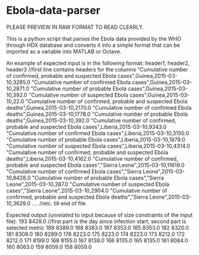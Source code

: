 
# Ebola-data-parser

PLEASE PREVIEW IN RAW FORMAT TO READ CLEARLY.

This is a python script that parses the Ebola data provided by the WHO through HDX database and converts it into a simple format that can be imported as a variable into MATLAB or Octave.

An example of expected input is in the following format:
header1, header2, header3 //first line contains headers for the columns
"Cumulative number of confirmed, probable and suspected Ebola cases",Guinea,2015-03-10,3285.0
"Cumulative number of confirmed Ebola cases",Guinea,2015-03-10,2871.0
"Cumulative number of probable Ebola cases",Guinea,2015-03-10,392.0
"Cumulative number of suspected Ebola cases",Guinea,2015-03-10,22.0
"Cumulative number of confirmed, probable and suspected Ebola deaths",Guinea,2015-03-10,2170.0
"Cumulative number of confirmed Ebola deaths",Guinea,2015-03-10,1778.0
"Cumulative number of probable Ebola deaths",Guinea,2015-03-10,392.0
"Cumulative number of confirmed, probable and suspected Ebola cases",Liberia,2015-03-10,9343.0
"Cumulative number of confirmed Ebola cases",Liberia,2015-03-10,3150.0
"Cumulative number of probable Ebola cases",Liberia,2015-03-10,1879.0
"Cumulative number of suspected Ebola cases",Liberia,2015-03-10,4314.0
"Cumulative number of confirmed, probable and suspected Ebola deaths",Liberia,2015-03-10,4162.0
"Cumulative number of confirmed, probable and suspected Ebola cases","Sierra Leone",2015-03-10,11619.0
"Cumulative number of confirmed Ebola cases","Sierra Leone",2015-03-10,8428.0
"Cumulative number of probable Ebola cases","Sierra Leone",2015-03-10,287.0
"Cumulative number of suspected Ebola cases","Sierra Leone",2015-03-10,2904.0
"Cumulative number of confirmed, probable and suspected Ebola deaths","Sierra Leone",2015-03-10,3629.0
.... //etc. till end of file.

Expected output (unrelated to input because of size constraints of the input file):
193 8428.0  //first part is the day since infection start, second part is selected metric
189 8389.0
188 8383.0
187 8353.0
185 8353.0
182 8320.0
181 8308.0
180 8289.0
178 8223.0
175 8223.0
174 8223.0
173 8212.0
172 8212.0
171 8199.0
168 8155.0
167 8138.0
166 8135.0
165 8135.0
161 8084.0
160 8063.0
159 8059.0
158 8059.0
